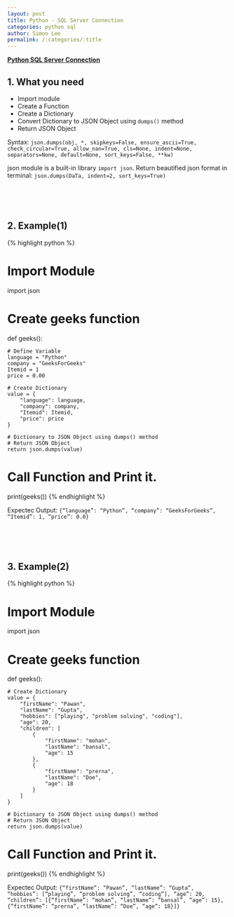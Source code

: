 ```yaml
---
layout: post
title: Python - SQL Server Connection
categories: python sql
author: Simon Lee
permalink: /:categories/:title
---
```


<strong>[Python SQL Server Connection][python-sql]</strong>

## 1. What you need

- Import module
- Create a Function
- Create a Dictionary
- Convert Dictionary to JSON Object using `dumps()` method
- Return JSON Object

Syntax: `json.dumps(obj, *, skipkeys=False, ensure_ascii=True, check_circular=True, allow_nan=True, cls=None, indent=None, separators=None, default=None, sort_keys=False, **kw)`

json module is a built-in library `import json`.
Return beautified json format in terminal: `json.dumps(DaTa, indent=2, sort_keys=True)`

<br>
<br>
<br>

## 2. Example(1)

{% highlight python %}

# Import Module

import json

# Create geeks function

def geeks():

    # Define Variable
    language = "Python"
    company = "GeeksForGeeks"
    Itemid = 1
    price = 0.00

    # Create Dictionary
    value = {
        "language": language,
        "company": company,
        "Itemid": Itemid,
        "price": price
    }

    # Dictionary to JSON Object using dumps() method
    # Return JSON Object
    return json.dumps(value)

# Call Function and Print it.

print(geeks())
{% endhighlight %}

Expectec Output: `{“language”: “Python”, “company”: “GeeksForGeeks”, “Itemid”: 1, “price”: 0.0}`

<br>
<br>
<br>

## 3. Example(2)

{% highlight python %}

# Import Module

import json

# Create geeks function

def geeks():

    # Create Dictionary
    value = {
        "firstName": "Pawan",
        "lastName": "Gupta",
        "hobbies": ["playing", "problem solving", "coding"],
        "age": 20,
        "children": [
            {
                "firstName": "mohan",
                "lastName": "bansal",
                "age": 15
            },
            {
                "firstName": "prerna",
                "lastName": "Doe",
                "age": 18
            }
        ]
    }

    # Dictionary to JSON Object using dumps() method
    # Return JSON Object
    return json.dumps(value)

# Call Function and Print it.

print(geeks())
{% endhighlight %}

Expectec Output: `{“firstName”: “Pawan”, “lastName”: “Gupta”, “hobbies”: [“playing”, “problem solving”, “coding”], “age”: 20, “children”: [{“firstName”: “mohan”, “lastName”: “bansal”, “age”: 15}, {“firstName”: “prerna”, “lastName”: “Doe”, “age”: 18}]}`

[python-sql]: https://www.freecodecamp.org/news/connect-python-with-sql/
